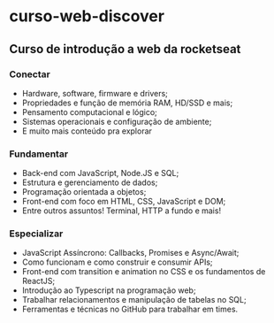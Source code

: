 # curso-web-discover
## Curso de introdução a web da rocketseat

### Conectar
- Hardware, software, firmware e drivers;
- Propriedades e função de memória RAM, HD/SSD e mais;
- Pensamento computacional e lógico;
- Sistemas operacionais e configuração de ambiente;
- E muito mais conteúdo pra explorar

### Fundamentar
- Back-end com JavaScript, Node.JS e SQL;
- Estrutura e gerenciamento de dados;
- Programação orientada a objetos;
- Front-end com foco em HTML, CSS, JavaScript e DOM;
- Entre outros assuntos! Terminal, HTTP a fundo e mais!

### Especializar
- JavaScript Assíncrono: Callbacks, Promises e Async/Await;
- Como funcionam e como construir e consumir APIs;
- Front-end com transition e animation no CSS e os fundamentos de ReactJS;
- Introdução ao Typescript na programação web;
- Trabalhar relacionamentos e manipulação de tabelas no SQL;
- Ferramentas e técnicas no GitHub para trabalhar em times.
